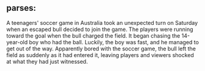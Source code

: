 ## parses:

A teenagers' soccer game in Australia took an unexpected turn on Saturday when an escaped bull decided to join the game.
The players were running toward the goal when the bull charged the field.
It began chasing the 14-year-old boy who had the ball.
Luckily, the boy was fast, and he managed to get out of the way.
Apparently bored with the soccer game, the bull left the field as suddenly as it had entered it, leaving players and viewers shocked at what they had just witnessed.
